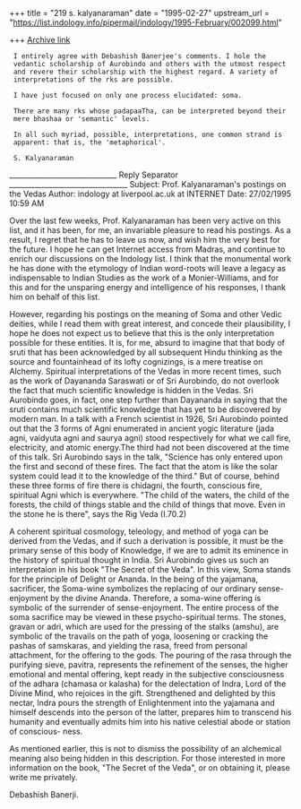 +++
title = "219 s. kalyanaraman"
date = "1995-02-27"
upstream_url = "https://list.indology.info/pipermail/indology/1995-February/002099.html"

+++
[Archive link](https://list.indology.info/pipermail/indology/1995-February/002099.html)

     I entirely agree with Debashish Banerjee's comments. I hole the 
     vedantic scholarship of Aurobindo and others with the utmost respect 
     and revere their scholarship with the highest regard. A variety of 
     interpretations of the rks are possible. 

     I have just focused on only one process elucidated: soma. 

     There are many rks whose padapaaTha, can be interpreted beyond their 
     mere bhashaa or 'semantic' levels. 

     In all such myriad, possible, interpretations, one common strand is 
     apparent: that is, the 'metaphorical'. 

     S. Kalyanaraman 


______________________________ Reply Separator _________________________________
Subject: Prof. Kalyanaraman's postings on the Vedas
Author:  indology at liverpool.ac.uk at INTERNET
Date:    27/02/1995 10:59 AM


Over the last few weeks, Prof. Kalyanaraman has been very active on this 
list, and it has been, for me, an invariable pleasure to read his postings. 
As a result, I regret that he has to leave us now, and wish him the very 
best for the future. I hope he can get Internet access from Madras, and 
continue to enrich our discussions on the Indology list. I think that the 
monumental work he has done with the etymology of Indian word-roots will 
leave a legacy as indispensable to Indian Studies as the work of a 
Monier-Williams, and for this and for the unsparing energy and intelligence 
of his responses, I thank him on behalf of this list.

However, regarding his postings on the meaning of Soma and other Vedic
deities, while I read them with great interest, and concede their 
plausibility, I hope he does not expect us to believe that this is the only 
interpretation possible for these entities. It is, for me, absurd to imagine 
that that body of sruti that has been acknowledged by all subsequent Hindu 
thinking as the source and fountainhead of its lofty cognizings, is a mere 
treatise on Alchemy. Spiritual interpretations of the Vedas in more recent 
times, such as the work of Dayananda
Saraswati or of Sri Aurobindo, do not overlook the fact that much scientific 
knowledge is hidden in the Vedas. Sri Aurobindo goes, in fact, one step 
further than Dayananda in saying that the sruti contains much scientific 
knowledge that has yet to be discovered by modern man. In a talk with a 
French scientist in 1926, Sri Aurobindo pointed out that the 3 forms of Agni 
enumerated in ancient yogic literature (jada agni, vaidyuta agni and saurya 
agni) stood respectively for what we call fire, electricity, and atomic 
energy.The third had not been discovered at the time of this talk. Sri 
Aurobindo says in the talk, "Science has only entered upon the first and 
second of these fires. The fact that the atom is like the solar system could 
lead it to the knowledge of the third." But of course, behind these three 
forms of fire there is chidagni, the fourth, conscious fire,
spiritual Agni which is everywhere. "The child of the waters, the child of 
the forests, the child of things stable and the child of things that move. 
Even in the stone he is there", says the Rig Veda (I.70.2)

A coherent spiritual cosmology, teleology, and method of yoga can be derived 
from the Vedas, and if such a derivation is possible, it must be the primary 
sense of this body of Knowledge, if we are to admit its 
eminence in the history of spiritual thought in India. Sri Aurobindo gives 
us such an interpretaion in his book "The Secret of the Veda".
In this view, Soma stands for the principle of Delight or Ananda. In the 
being of the yajamana, sacrificer, the Soma-wine symbolizes the replacing of 
our ordinary sense-enjoyment by the divine Ananda. Therefore, a soma-wine 
offering is symbolic of the surrender of sense-enjoyment. The entire process 
of the soma sacrifice may be viewed in these psycho-spiritual terms.  The 
stones, gravan or adri,
which are used for the pressing of the stalks (amshu), are symbolic of the 
travails on the path of yoga, loosening or cracking the pashas of 
samskaras, and yielding the rasa, freed from personal attachment, for the 
offering to the gods. The pouring of the rasa through the purifying sieve, 
pavitra, represents the refinement of the senses,
the higher emotional and mental offering, kept ready in the subjective
consciousness of the adhara (chamasa or kalasha) for the delectation of 
Indra, Lord of the Divine Mind, who rejoices in the gift.  Strengthened and 
delighted by this nectar, Indra pours the strength of
Enlightenment into the yajamana and himself descends into the person of the 
latter, prepares him to transcend his humanity and eventually admits him 
into his native celestial abode or station of conscious- ness.

As mentioned earlier, this is not to dismiss the possibility of an 
alchemical meaning also being hidden in this description. For those 
interested in more information on the book, "The Secret of the Veda",
or on obtaining it, please write me privately.

Debashish Banerji.








